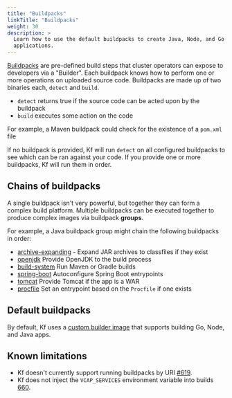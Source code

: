 ```yaml
---
title: "Buildpacks"
linkTitle: "Buildpacks"
weight: 30
description: >
  Learn how to use the default buildpacks to create Java, Node, and Go
  applications.
---
```


[Buildpacks](https://buildpacks.io/) are pre-defined build steps that cluster operators can expose to developers via a "Builder".
Each buildpack knows how to perform one or more operations on uploaded source code.
Buildpacks are made up of two binaries each, `detect` and `build`.

* `detect` returns true if the source code can be acted upon by the buildpack
* `build` executes some action on the code

For example, a Maven buildpack could check for the existence of a `pom.xml` file

If no buildpack is provided, Kf will run `detect` on all configured buildpacks to see which can be ran against your code.
If you provide one or more buildpacks, Kf will run them in order.

## Chains of buildpacks

A single buildpack isn't very powerful, but together they can form a complex build platform.
Multiple buildpacks can be executed together to produce complex images via buildpack **groups**.

For example, a Java buildpack group might chain the following buildpacks in order:

 * [archive-expanding](https://github.com/cloudfoundry/archive-expanding-cnb) - Expand JAR archives to classfiles if they exist
 * [openjdk](https://github.com/cloudfoundry/openjdk-cnb) Provide OpenJDK to the build process
 * [build-system](https://github.com/cloudfoundry/build-system-cnb) Run Maven or Gradle builds
 * [spring-boot](https://github.com/cloudfoundry/spring-boot-cnb) Autoconfigure Spring Boot entrypoints
 * [tomcat](https://github.com/cloudfoundry/tomcat-cnb) Provide Tomcat if the app is a WAR
 * [procfile](https://github.com/cloudfoundry/procfile-cnb/) Set an entrypoint based on the `Procfile` if one exists

## Default buildpacks

By default, Kf uses a [custom builder image](https://github.com/GoogleCloudPlatform/kf-buildpacks)
that supports building Go, Node, and Java apps.

## Known limitations

 * Kf doesn't currently support running buildpacks by URI [#619](https://github.com/poy/kf/issues/619).
 * Kf does not inject the `VCAP_SERVICES` environment variable into builds [660](https://github.com/poy/kf/issues/660).
